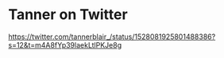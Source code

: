 <div><h1>Tanner on Twitter</h1></div>
<div><a href=https://twitter.com/tannerblair_/status/1528081925801488386?s=12&t=m4A8fYp39laekLtlPKJe8g>https://twitter.com/tannerblair_/status/1528081925801488386?s=12&t=m4A8fYp39laekLtlPKJe8g</a><br></div>

